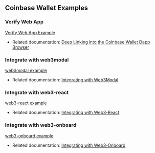 ## Coinbase Wallet Examples

### Verify Web App

[Verify Web App Example](verify-webapp/)

- Related documentation: [Deep Linking into the Coinbase Wallet Dapp Browser](https://docs.cloud.coinbase.com/wallet-sdk/docs/deep-link-into-dapp-browser)

### Integrate with web3modal

[web3modal example](web3modal-demo/)

- Related documentation: [Integrating with Web3Modal](https://docs.cloud.coinbase.com/wallet-sdk/docs/web3modal)

### Integrate with web3-react

[web3-react example](web3-react-demo/)

- Related documentation: [Integrating with Web3-React](https://docs.cloud.coinbase.com/wallet-sdk/docs/web3-react)

### Integrate with web3-onboard

[web3-onboard example](web3-onboard-demo/)

- Related documentation: [Integrating with Web3-Onboard](https://docs.cloud.coinbase.com/wallet-sdk/docs/web3-onboard)
